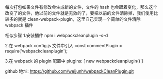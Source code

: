每次打包如果文件有修改会生成新的文件，文件的 hash 也会跟着变化，那么这个改变了的文件，他以前的文件就是无效的了，要把以前的文件清除掉，我们使用比较多的就是 clean-webpack-plugin，这里自己实现一个简单的文件清除 webpack 插件

相似步骤 1.安装插件
npm i webpackcleanplugin -s-d

2.在 webpack.config.js 文件中引入
const commentPlugin = require('webpackcleanplugin');

3.在 webpack 的 plugin 配置中
plugins: [
new webpackcleanplugin()
]

github 地址:
https://github.com/weijunh/webpackCleanPlugin.git

